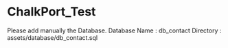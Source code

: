 # ChalkPort_Test


Please add manually the Database.
Database Name : db_contact
Directory : assets/database/db_contact.sql
